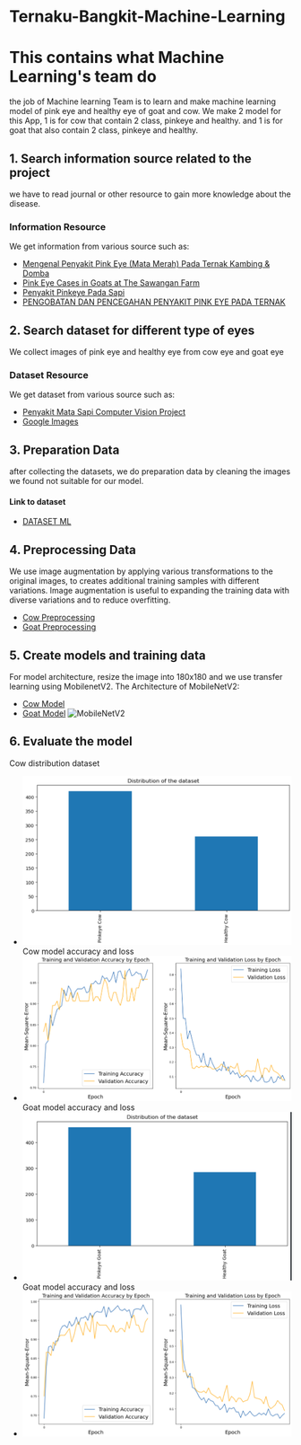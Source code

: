 # Ternaku-Bangkit-Machine-Learning
# This contains what Machine Learning's team do
the job of Machine learning Team is to learn and make machine learning model of pink eye and healthy eye of goat and cow. We make 2 model for this App, 1 is for cow that contain 2 class, pinkeye and healthy. and 1 is for goat that also contain 2 class, pinkeye and healthy.

## 1. Search information source related to the project
we have to read journal or other resource to gain more knowledge about the disease.
### Information Resource
We get information from various source such as:
- [Mengenal Penyakit Pink Eye (Mata Merah) Pada Ternak Kambing & Domba](https://disnakeswan.lebakkab.go.id/mengenal-penyakit-pink-eye-mata-merah-pada-ternak-kambing-domba/)
- [Pink Eye Cases in Goats at The Sawangan Farm](https://e-journal.unair.ac.id/JAVEST/article/download/25060/14106)
- [Penyakit Pinkeye Pada Sapi](https://bbibsingosari.ditjenpkh.pertanian.go.id/penyakit-pinkeye-pada-sapi/#:~:text=Pinkeye%20diakibatkan%20oleh%20bakteri%20Moraxella,bakteri%20ini%20mudah%20menyerang%20mata.)
- [PENGOBATAN DAN PENCEGAHAN PENYAKIT PINK EYE PADA TERNAK](http://cybex.pertanian.go.id/mobile/artikel/95335/PENGOBATAN-DAN-PENCEGAHAN-PENYAKIT-PINK-EYE-PADA-TERNAK/)

## 2. Search dataset for different type of eyes
We collect images of pink eye and healthy eye from cow eye and goat eye
### Dataset Resource
We get dataset from various source such as:
- [Penyakit Mata Sapi Computer Vision Project](https://universe.roboflow.com/fachri/penyakit-mata-sapi)
- [Google Images](https://images.google.com/)

## 3. Preparation Data
after collecting the datasets, we do preparation data by cleaning the images we found not suitable for our model.
#### Link to dataset
- [DATASET ML](https://drive.google.com/drive/folders/1_FB1UIOc-UrCFNujgb_W0W27A0NcOlNz?usp=sharing)
## 4. Preprocessing Data
We use image augmentation by applying various transformations to the original images, to creates additional training samples with different variations. Image augmentation is useful to expanding the training data with diverse variations and to reduce overfitting.
- [Cow Preprocessing](https://github.com/Ternaku-id/ternaku-bangkit-machine-learning/blob/main/cow_preprocessing.ipynb)
- [Goat Preprocessing](https://github.com/Ternaku-id/ternaku-bangkit-machine-learning/blob/main/goat_preprocessing.ipynb)
## 5. Create models and training data
For model architecture, resize the image into 180x180 and we use transfer learning using MobilenetV2.
The Architecture of MobileNetV2:
- [Cow Model](https://github.com/Ternaku-id/ternaku-bangkit-machine-learning/blob/main/cow_model.ipynb)
- [Goat Model](https://github.com/Ternaku-id/ternaku-bangkit-machine-learning/blob/main/goat_model.ipynb)
![MobileNetV2](https://www.thepythoncode.com/media/articles/use-transfer-learning-for-image-flower-classification-keras-python/mobilenet-mo_hGSqcA7.png)
## 6. Evaluate the model
Cow distribution dataset
- ![cow distribution dataset](https://github.com/Ternaku-id/ternaku-bangkit-machine-learning/blob/main/graph/cow_distribution_dataset.png)
Cow model accuracy and loss
- ![cow accuracy and loss](https://github.com/Ternaku-id/ternaku-bangkit-machine-learning/blob/main/graph/cow_accuracy_and_loss.png)
Goat model accuracy and loss
- ![goat distribution dataset](https://github.com/Ternaku-id/ternaku-bangkit-machine-learning/blob/main/graph/goat_distribution_dataset.png)
Goat model accuracy and loss
- ![goat accuracy and loss](https://github.com/Ternaku-id/ternaku-bangkit-machine-learning/blob/main/graph/goat_accuracy_and_loss.png)
<!-- ## 7. Test the model
We then test our model and here is the result:
[Testing](https://github.com/Ternaku-id/ternaku-bangkit-machine-learning/blob/main/testing.ipynb) -->
<!-- nomor 7 jangan dibuka karena itu bukan pake model di apl wkwk -->
